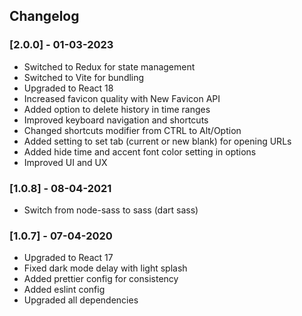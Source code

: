 ## Changelog

### [2.0.0] - 01-03-2023
- Switched to Redux for state management
- Switched to Vite for bundling
- Upgraded to React 18
- Increased favicon quality with New Favicon API
- Added option to delete history in time ranges
- Improved keyboard navigation and shortcuts
- Changed shortcuts modifier from CTRL to Alt/Option
- Added setting to set tab (current or new blank) for opening URLs
- Added hide time and accent font color setting in options
- Improved UI and UX

### [1.0.8] - 08-04-2021
- Switch from node-sass to sass (dart sass)

### [1.0.7] - 07-04-2020

- Upgraded to React 17
- Fixed dark mode delay with light splash
- Added prettier config for consistency
- Added eslint config
- Upgraded all dependencies